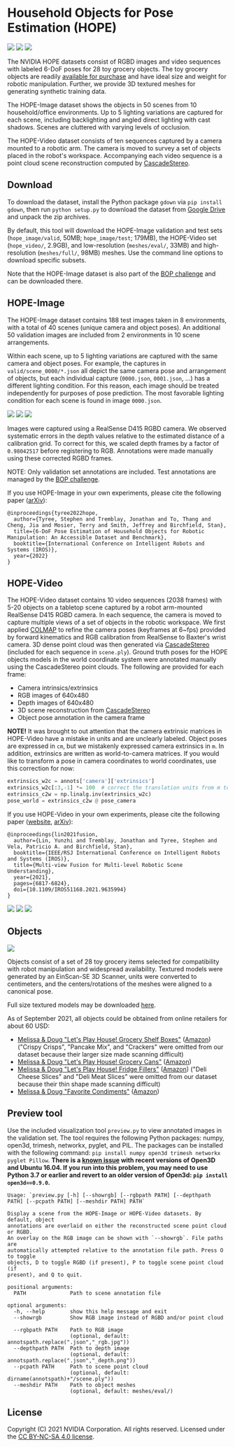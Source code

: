 # Household Objects for Pose Estimation (HOPE)

![](readme_files/env_01.jpg) ![](readme_files/env_02.jpg) ![](readme_files/env_03.jpg)

The NVIDIA HOPE datasets consist of RGBD images and video sequences with labeled 6-DoF poses for 28 toy grocery objects. The toy grocery objects are readily [available for purchase](#objects) and have ideal size and weight for robotic manipulation. Further, we provide 3D textured meshes for generating synthetic training data.

The HOPE-Image dataset shows the objects in 50 scenes from 10 household/office environments. Up to 5 lighting variations are captured for each scene, including backlighting and angled direct lighting with cast shadows. Scenes are cluttered with varying levels of occlusion.

The HOPE-Video dataset consists of ten sequences captured by a camera mounted to a robotic arm. The camera is moved to survey a set of objects placed in the robot's workspace. Accompanying each video sequence is a point cloud scene reconstruction computed by [CascadeStereo](https://github.com/alibaba/cascade-stereo).

## Download

To download the dataset, install the Python package `gdown` via `pip install gdown`, then run `python setup.py` to download the dataset from [Google Drive](https://drive.google.com/drive/folders/1Hj5K9RIdcNxBFiU8qG0-oL3Ryd9f2gOY?usp=sharing) and unpack the zip archives.

By default, this tool will download the HOPE-Image validation and test sets (`hope_image/valid`, 50MB; `hope_image/test`; 179MB), the HOPE-Video set (`hope_video/`, 2.9GB), and low-resolution (`meshes/eval/`, 33MB) and high-resolution (`meshes/full/`, 98MB) meshes. Use the command line options to download specific subsets.

Note that the HOPE-Image dataset is also part of the [BOP challenge](https://bop.felk.cvut.cz/datasets/#HOPE) and can be downloaded there.

## HOPE-Image

The HOPE-Image dataset contains 188 test images taken in 8 environments, with a total of 40 scenes (unique camera and object poses). An additional 50 validation images are included from 2 environments in 10 scene arrangements.

Within each scene, up to 5 lighting variations are captured with the same camera and object poses. For example, the captures in `valid/scene_0000/*.json` all depict the same camera pose and arrangement of objects, but each individual capture (`0000.json`, `0001.json`, ...) has a different lighting condition. For this reason, each image should be treated independently for purposes of pose prediction. The most favorable lighting condition for each scene is found in image `0000.json`.

![](readme_files/light_01.jpg) ![](readme_files/light_02.jpg) ![](readme_files/light_03.jpg)

Images were captured using a RealSense D415 RGBD camera. We observed systematic errors in the depth values relative to the estimated distance of a calibration grid. To correct for this, we scaled depth frames by a factor of `0.98042517` before registering to RGB. Annotations were made manually using these corrected RGBD frames.

NOTE: Only validation set annotations are included.  Test annotations are managed by the [BOP challenge](https://bop.felk.cvut.cz/datasets/#HOPE).

If you use HOPE-Image in your own experiments, please cite the following paper ([arXiv](https://arxiv.org/abs/2203.05701)):
```
@inproceedings{tyree2022hope,
  author={Tyree, Stephen and Tremblay, Jonathan and To, Thang and Cheng, Jia and Mosier, Terry and Smith, Jeffrey and Birchfield, Stan},
  title={6-DoF Pose Estimation of Household Objects for Robotic Manipulation: An Accessible Dataset and Benchmark},
  booktitle={International Conference on Intelligent Robots and Systems (IROS)},
  year={2022}
}
```

## HOPE-Video

The HOPE-Video dataset contains 10 video sequences (2038 frames) with 5-20 objects on a tabletop scene captured by a robot arm-mounted RealSense D415 RGBD camera. In each sequence, the camera is moved to capture multiple views of a set of objects in the robotic workspace. We first applied [COLMAP](https://colmap.github.io/) to refine the camera poses (keyframes at 6~fps) provided by forward kinematics and RGB calibration from RealSense to Baxter's wrist camera. 3D dense point cloud was then generated via [CascadeStereo](https://github.com/alibaba/cascade-stereo) (included for each sequence in `scene.ply`). Ground truth poses for the HOPE objects models in the world coordinate system were annotated manually using the CascadeStereo point clouds. The following are provided for each frame:

- Camera intrinsics/extrinsics
- RGB images of 640x480
- Depth images of 640x480
- 3D scene reconstruction from [CascadeStereo](https://github.com/alibaba/cascade-stereo)
- Object pose annotation in the camera frame

**NOTE!** It was brought to out attention that the camera extrinsic matrices in HOPE-Video have a mistake in units and are unclearly labeled. Object poses are expressed in `cm`, but we mistakenly expressed camera extrinsics in `m`. In addition, extrinsics are written as world-to-camera matrices. If you would like to transform a pose in camera coordinates to world coordinates, use this correction for now:
```python
extrinsics_w2c = annots['camera']['extrinsics']
extrinsics_w2c[:3,-1] *= 100  # correct the translation units from m to cm
extrinsics_c2w = np.linalg.inv(extrinsics_w2c)
pose_world = extrinsics_c2w @ pose_camera
```

If you use HOPE-Video in your own experiments, please cite the following paper ([website](https://research.nvidia.com/publication/2021-03_MVML), [arXiv](https://arxiv.org/abs/2103.13539)):
```
@inproceedings{lin2021fusion,
  author={Lin, Yunzhi and Tremblay, Jonathan and Tyree, Stephen and Vela, Patricio A. and Birchfield, Stan},  
  booktitle={IEEE/RSJ International Conference on Intelligent Robots and Systems (IROS)},   
  title={Multi-view Fusion for Multi-level Robotic Scene Understanding},   
  year={2021},
  pages={6817-6824},
  doi={10.1109/IROS51168.2021.9635994}
}
```

![](readme_files/video_01.jpg) ![](readme_files/video_02.jpg) ![](readme_files/video_03.jpg)

## Objects

![](readme_files/syn_objects.jpg)

Objects consist of a set of 28 toy grocery items selected for compatibility with robot manipulation and widespread availability. Textured models were generated by an EinScan-SE 3D Scanner, units were converted to centimeters, and the centers/rotations of the meshes were aligned to a canonical pose.

Full size textured models may be downloaded [here]( https://drive.google.com/drive/folders/1jiJS9KgcYAkfb8KJPp5MRlB0P11BStft).

As of September 2021, all objects could be obtained from online retailers for about 60 USD:
* [Melissa & Doug "Let's Play House! Grocery Shelf Boxes"](https://www.melissaanddoug.com/lets-play-house-grocery-shelf-boxes/5501.html) ([Amazon](https://www.amazon.com/gp/product/B071ZMT9S2)) ("Crispy Crisps", "Pancake Mix", and "Crackers" were omitted from our dataset because their larger size made scanning difficult)
* [Melissa & Doug "Let's Play House! Grocery Cans"](https://www.melissaanddoug.com/lets-play-house-grocery-cans/4088.html) ([Amazon](https://www.amazon.com/gp/product/B007EA6PKS))
* [Melissa & Doug "Let's Play House! Fridge Fillers"](https://www.melissaanddoug.com/lets-play-house-fridge-fillers/4316.html) ([Amazon](https://www.amazon.com/gp/product/B00H4SKSPS)) ("Deli Cheese Slices" and "Deli Meat Slices" were omitted from our dataset because their thin shape made scanning difficult)
* [Melissa & Doug "Favorite Condiments"](https://www.melissaanddoug.com/favorite-condiments/4317.html) ([Amazon](https://www.amazon.com/gp/product/B072M2PGX9))

## Preview tool

Use the included visualization tool `preview.py` to view annotated images in the validation set. The tool requires the following Python packages: numpy, open3d, trimesh, networkx, pyglet, and PIL. The packages can be installed with the following command: `pip install numpy open3d trimesh networkx pyglet Pillow`. **There is a [known issue](https://github.com/intel-isl/Open3D/issues/1898) with recent versions of Open3D and Ubuntu 16.04. If you run into this problem, you may need to use Python 3.7 or earlier and revert to an older version of Open3d: `pip install open3d==0.9.0`.**

```
Usage: `preview.py [-h] [--showrgb] [--rgbpath PATH] [--depthpath PATH] [--pcpath PATH] [--meshdir PATH] PATH`

Display a scene from the HOPE-Image or HOPE-Video datasets. By default, object
annotations are overlaid on either the reconstructed scene point cloud or RGBD.
An overlay on the RGB image can be shown with `--showrgb`. File paths are
automatically attempted relative to the annotation file path. Press O to toggle
objects, D to toggle RGBD (if present), P to toggle scene point cloud (if
present), and Q to quit.

positional arguments:
  PATH              Path to scene annotation file

optional arguments:
  -h, --help        show this help message and exit
  --showrgb         Show RGB image instead of RGBD and/or point cloud
                     
  --rgbpath PATH    Path to RGB image
                    (optional, default: annotspath.replace(".json","_rgb.jpg"))
  --depthpath PATH  Path to depth image
                    (optional, default: annotspath.replace(".json","_depth.png"))
  --pcpath PATH     Path to scene point cloud
                    (optional, default: dirname(annotspath)+"/scene.ply"))
  --meshdir PATH    Path to object meshes
                    (optional, default: meshes/eval/)
```

## License

Copyright (C) 2021 NVIDIA Corporation. All rights reserved. Licensed under the [CC BY-NC-SA 4.0 license](https://creativecommons.org/licenses/by-nc-sa/4.0/legalcode).

